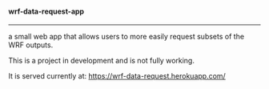 #### wrf-data-request-app
---
a small web app that allows users to more easily request subsets of the WRF outputs.

This is a project in development and is not fully working. 

It is served currently at: https://wrf-data-request.herokuapp.com/
  
